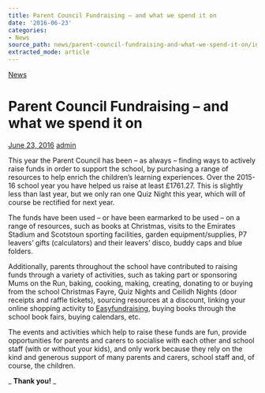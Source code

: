 ```yaml
---
title: Parent Council Fundraising – and what we spend it on
date: '2016-06-23'
categories:
- News
source_path: news/parent-council-fundraising-and-what-we-spend-it-on/index.html
extracted_mode: article
---
```

[News](/news/)

# Parent Council Fundraising – and what we spend it on

[June 23, 2016](/news/parent-council-fundraising-and-what-we-spend-it-on/) [admin](author/admin/)

This year the Parent Council has been – as always – finding ways to actively raise funds in order to support the school, by purchasing a range of resources to help enrich the children’s learning experiences. Over the 2015-16 school year you have helped us raise at least £1761.27. This is slightly less than last year, but we only ran one Quiz Night this year, which will of course be rectified for next year.

The funds have been used – or have been earmarked to be used – on a range of resources, such as books at Christmas, visits to the Emirates Stadium and Scotstoun sporting facilities, garden equipment/supplies, P7 leavers’ gifts (calculators) and their leavers’ disco, buddy caps and blue folders.

Additionally, parents throughout the school have contributed to raising funds through a variety of activities, such as taking part or sponsoring Mums on the Run, baking, cooking, making, creating, donating to or buying from the school Christmas Fayre, Quiz Nights and Ceilidh Nights (door receipts and raffle tickets), sourcing resources at a discount, linking your online shopping activity to [Easyfundraising](http://www.easyfundraising.org.uk/invite/2BLQGE), buying books through the school book fairs, buying calendars, etc.

The events and activities which help to raise these funds are fun, provide opportunities for parents and carers to socialise with each other and school staff (with or without your kids), and only work because they rely on the kind and generous support of many parents and carers, school staff and, of course, the children.

_ **Thank you!** _
